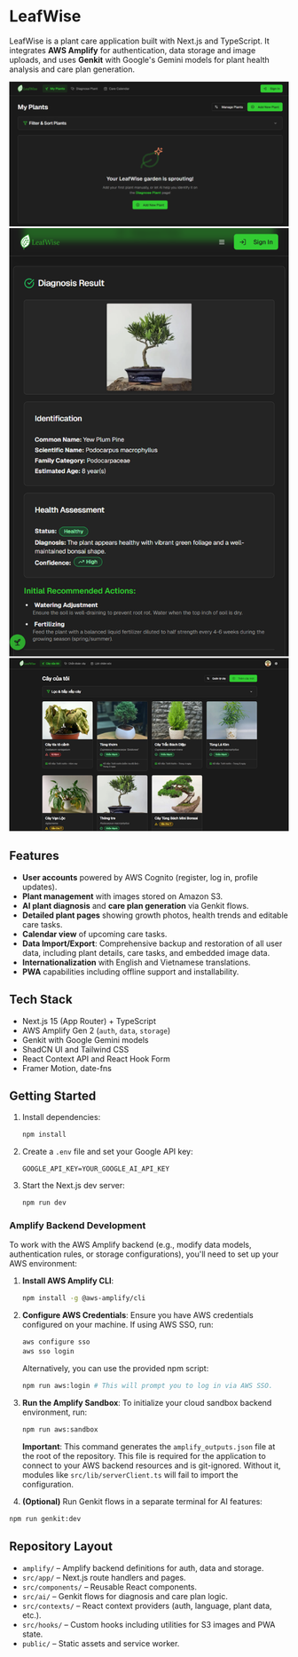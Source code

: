 # LeafWise

LeafWise is a plant care application built with Next.js and TypeScript. It integrates **AWS Amplify** for authentication, data storage and image uploads, and uses **Genkit** with Google's Gemini models for plant health analysis and care plan generation.

![Screenshot](/public/screenshot-1.png)
![Screenshot](/public/screenshot-2.png)
![Screenshot](/public/screenshot-3.png)

## Features

- **User accounts** powered by AWS Cognito (register, log in, profile updates).
- **Plant management** with images stored on Amazon S3.
- **AI plant diagnosis** and **care plan generation** via Genkit flows.
- **Detailed plant pages** showing growth photos, health trends and editable care tasks.
- **Calendar view** of upcoming care tasks.
- **Data Import/Export**: Comprehensive backup and restoration of all user data, including plant details, care tasks, and embedded image data.
- **Internationalization** with English and Vietnamese translations.
- **PWA** capabilities including offline support and installability.

## Tech Stack

- Next.js 15 (App Router) + TypeScript
- AWS Amplify Gen 2 (`auth`, `data`, `storage`)
- Genkit with Google Gemini models
- ShadCN UI and Tailwind CSS
- React Context API and React Hook Form
- Framer Motion, date-fns

## Getting Started

1. Install dependencies:
   ```bash
   npm install
   ```
2. Create a `.env` file and set your Google API key:
   ```env
   GOOGLE_API_KEY=YOUR_GOOGLE_AI_API_KEY
   ```
3. Start the Next.js dev server:
   ```bash
   npm run dev
   ```

### Amplify Backend Development

To work with the AWS Amplify backend (e.g., modify data models, authentication rules, or storage configurations), you'll need to set up your AWS environment:

1.  **Install AWS Amplify CLI**:
    ```bash
    npm install -g @aws-amplify/cli
    ```
2.  **Configure AWS Credentials**: Ensure you have AWS credentials configured on your machine. If using AWS SSO, run:
    ```bash
    aws configure sso
    aws sso login
    ```
    Alternatively, you can use the provided npm script:
    ```bash
    npm run aws:login # This will prompt you to log in via AWS SSO.
    ```
3.  **Run the Amplify Sandbox**: To initialize your cloud sandbox backend environment, run:
    ```bash
    npm run aws:sandbox
    ```
    **Important**: This command generates the `amplify_outputs.json` file at the root of the repository. This file is required for the application to connect to your AWS backend resources and is git-ignored. Without it, modules like `src/lib/serverClient.ts` will fail to import the configuration.

4.  **(Optional)** Run Genkit flows in a separate terminal for AI features:
   ```bash
   npm run genkit:dev
   ```


## Repository Layout

- `amplify/` – Amplify backend definitions for auth, data and storage.
- `src/app/` – Next.js route handlers and pages.
- `src/components/` – Reusable React components.
- `src/ai/` – Genkit flows for diagnosis and care plan logic.
- `src/contexts/` – React context providers (auth, language, plant data, etc.).
- `src/hooks/` – Custom hooks including utilities for S3 images and PWA state.
- `public/` – Static assets and service worker.
